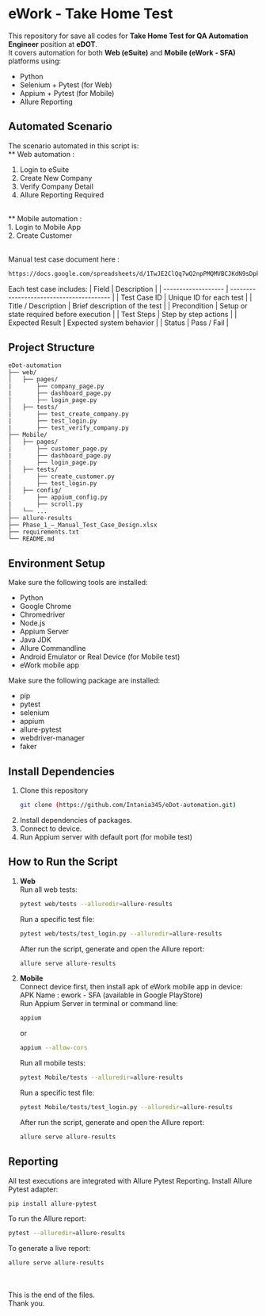 # eWork - Take Home Test
This repository for save all codes for **Take Home Test for QA Automation Engineer** position at **eDOT**.  
It covers automation for both **Web (eSuite)** and **Mobile (eWork - SFA)** platforms using:
- Python  
- Selenium + Pytest (for Web) 
- Appium + Pytest (for Mobile)
- Allure Reporting 


## Automated Scenario
The scenario automated in this script is: <br>
** Web automation :<br>
  1. Login to eSuite 
  2. Create New Company
  3. Verify Company Detail
  4. Allure Reporting Required
<br>     
** Mobile automation :<br>
  1. Login to Mobile App <br>
  2. Create Customer
 
<br>Manual test case document here : 
```bash
https://docs.google.com/spreadsheets/d/1TwJE2ClQq7wQ2npPMQMVBCJKdN9sDpkrRjCWhK_Ly_c/edit?usp=sharing
```
Each test case includes:
| Field               | Description                              |
| ------------------- | ---------------------------------------- |
| Test Case ID        | Unique ID for each test                  |
| Title / Description | Brief description of the test            |
| Precondition        | Setup or state required before execution |
| Test Steps          | Step by step actions                     |
| Expected Result     | Expected system behavior                 |
| Status              | Pass / Fail                              |



## Project Structure
```
eDot-automation
├── web/
│   ├── pages/                
|       ├── company_page.py        
|       ├── dashboard_page.py           
|       ├── login_page.py      
│   ├── tests/
|       ├── test_create_company.py      
|       ├── test_login.py           
|       ├── test_verify_company.py  
├── Mobile/
│   ├── pages/                
|       ├── customer_page.py        
|       ├── dashboard_page.py           
|       ├── login_page.py      
│   ├── tests/
|       ├── create_customer.py        
|       ├── test_login.py           
│   ├── config/
|       ├── appium_config.py        
|       ├── scroll.py              
│   └── ...
├── allure-results
├── Phase_1_–_Manual_Test_Case_Design.xlsx
├── requirements.txt
└── README.md
```


## Environment Setup
Make sure the following tools are installed:
- Python
- Google Chrome
- Chromedriver
- Node.js
- Appium Server
- Java JDK
- Allure Commandline
- Android Emulator or Real Device (for Mobile test)
- eWork mobile app

Make sure the following package are installed:
- pip
- pytest
- selenium
- appium
- allure-pytest
- webdriver-manager
- faker

## Install Dependencies
1. Clone this repository
   ```bash
   git clone (https://github.com/Intania345/eDot-automation.git)
   ```
2. Install dependencies of packages.
3. Connect to device.
4. Run Appium server with default port (for mobile test)
  
## How to Run the Script
1.  **Web** 
    <br>Run all web tests:
    ```bash
    pytest web/tests --alluredir=allure-results
    ```
    Run a specific test file:
    ```bash
    pytest web/tests/test_login.py --alluredir=allure-results
    ```
    After run the script, generate and open the Allure report:
    ```bash
    allure serve allure-results
    ```
    
2.  **Mobile**
    <br>Connect device first, then install apk of eWork mobile app in device:
    <br>APK Name : ework - SFA (available in Google PlayStore)
    <br>Run Appium Server in terminal or command line:
    ```bash
    appium
    ```
    or
    ```bash
    appium --allow-cors
    ```
    Run all mobile tests:
    ```bash
    pytest Mobile/tests --alluredir=allure-results
    ```
    Run a specific test file:
    ```bash
    pytest Mobile/tests/test_login.py --alluredir=allure-results
    ```
    After run the script, generate and open the Allure report:
    ```bash
    allure serve allure-results
    ```


## Reporting
   All test executions are integrated with Allure Pytest Reporting.
   Install Allure Pytest adapter:
   ```bash
   pip install allure-pytest
   ```
   To run the Allure report:
   ```bash
   pytest --alluredir=allure-results
   ```
   To generate a live report:
   ```bash
   allure serve allure-results
   ```






<br><br>This is the end of the files. <br>
Thank you.

